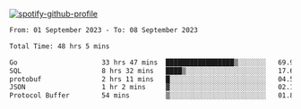 [![spotify-github-profile](https://spotify-github-profile.vercel.app/api/view?uid=313pysyt3uxkjdidtiuvzf7nrnnu&cover_image=true&theme=natemoo-re&show_offline=false&background_color=121212&interchange=false&bar_color=53b14f&bar_color_cover=false)](https://spotify-github-profile.vercel.app/api/view?uid=313pysyt3uxkjdidtiuvzf7nrnnu&redirect=true)

<!--START_SECTION:waka-->

```txt
From: 01 September 2023 - To: 08 September 2023

Total Time: 48 hrs 5 mins

Go                     33 hrs 47 mins  █████████████████▒░░░░░░░   69.97 %
SQL                    8 hrs 32 mins   ████▒░░░░░░░░░░░░░░░░░░░░   17.68 %
protobuf               2 hrs 11 mins   █░░░░░░░░░░░░░░░░░░░░░░░░   04.54 %
JSON                   1 hr 2 mins     ▓░░░░░░░░░░░░░░░░░░░░░░░░   02.16 %
Protocol Buffer        54 mins         ▒░░░░░░░░░░░░░░░░░░░░░░░░   01.89 %
```

<!--END_SECTION:waka-->